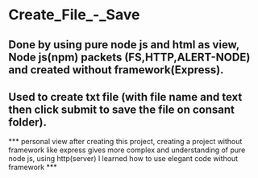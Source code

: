# Create_File_-_Save

## Done by using pure node js and html as view, Node js(npm) packets (FS,HTTP,ALERT-NODE) and created without framework(Express).

## Used to create txt file (with file name and text then click submit to save the file on consant folder).


*** personal view after creating this project, creating a project without framework like express gives more complex and understanding of pure node js, using http(server) I learned how to use elegant code without framework  ***
